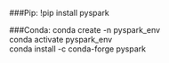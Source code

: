 ###Pip: 
 !pip install pyspark

###Conda: 
conda create -n pyspark_env <br/>
conda activate pyspark_env <br/>
conda install -c conda-forge pyspark <br/>
